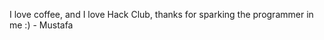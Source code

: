 I love coffee, and I love Hack Club, thanks for sparking the programmer in me :) 
                                                                                - Mustafa
